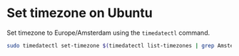 # Set timezone on Ubuntu

Set timezone to Europe/Amsterdam using the `timedatectl` command.
```bash
sudo timedatectl set-timezone $(timedatectl list-timezones | grep Amsterdam)
```
